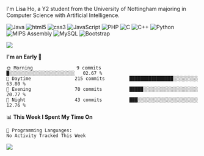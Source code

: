 <p>I'm Lisa Ho, a Y2 student from the University of Nottingham majoring in Computer Science with Artificial Intelligence.</p>
<p>  
  <img alt="Java" src="https://custom-icon-badges.demolab.com/badge/Java-007396.svg?style=flat-square&logo=java&logoColor=white" />
  <img alt="html5" src="https://img.shields.io/badge/-HTML5-E34F26?style=flat-square&logo=html5&logoColor=white" />
  <img alt="css3" src="https://img.shields.io/badge/CSS3-1572B6?style=flat-square&logo=css3&logoColor=white" />
  <img alt="JavaScript" src="https://img.shields.io/badge/-Javascript-F7E018?style=flat-square&logo=javascript&logoColor=black" />
  <img alt="PHP" src="https://img.shields.io/badge/PHP-777BB4?style=flat-square&logo=php&logoColor=white">
  <img alt="C" src="https://img.shields.io/badge/C-00599C?style=flat-square&logo=c&logoColor=white" />
  <img alt="C++" src="https://img.shields.io/badge/C%2B%2B-00599C?style=flat-square&logo=c%2B%2B&logoColor=white" />
  <img alt="Python" src="https://img.shields.io/badge/Python-14354C?style=flat-square&logo=python&logoColor=white" />
  <img alt="MIPS Assembly" src="https://custom-icon-badges.demolab.com/badge/Assembly-525252.svg?style=flat-square&logo=asm-hex&logoColor=white"></a>
  <img alt="MySQL" src="https://img.shields.io/badge/MySQL-37322D?style=flat-square&logo=mysql&logoColor=white" />
  <img alt="Bootstrap" src="https://img.shields.io/badge/Bootstrap-563D7C?style=flat-square&logo=bootstrap&logoColor=white" />
</p>


<img src="https://github-readme-stats-sigma-five.vercel.app/api/top-langs?username=lisahyx&langs_count=10&layout=compact" />

<!--START_SECTION:waka-->
**I'm an Early 🐤** 

```text
🌞 Morning                9 commits           █░░░░░░░░░░░░░░░░░░░░░░░░   02.67 % 
🌆 Daytime                215 commits         ████████████████░░░░░░░░░   63.80 % 
🌃 Evening                70 commits          █████░░░░░░░░░░░░░░░░░░░░   20.77 % 
🌙 Night                  43 commits          ███░░░░░░░░░░░░░░░░░░░░░░   12.76 % 
```


📊 **This Week I Spent My Time On** 

```text
💬 Programming Languages: 
No Activity Tracked This Week
```


<!--END_SECTION:waka-->

<img src="https://komarev.com/ghpvc/?username=lisahyx&label=Profile%20views&color=yellow&style=flat" />
